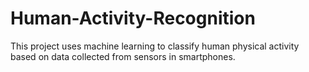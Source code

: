 # Human-Activity-Recognition
This project uses machine learning to classify human physical activity based on data collected from sensors in smartphones.
